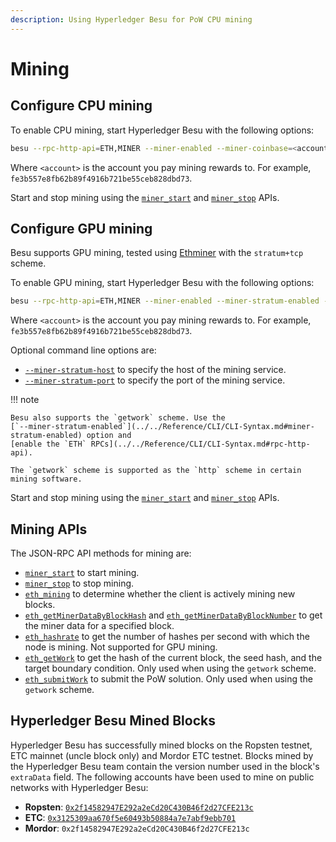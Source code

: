 ```yaml
---
description: Using Hyperledger Besu for PoW CPU mining
---
```


# Mining

## Configure CPU mining

To enable CPU mining, start Hyperledger Besu with the following options:

```bash
besu --rpc-http-api=ETH,MINER --miner-enabled --miner-coinbase=<account>
```

Where `<account>` is the account you pay mining rewards to. For example,
`fe3b557e8fb62b89f4916b721be55ceb828dbd73`.

Start and stop mining using the [`miner_start`](../../Reference/API-Methods.md#miner_start) and
[`miner_stop`](../../Reference/API-Methods.md#miner_stop) APIs.

## Configure GPU mining

Besu supports GPU mining, tested using [Ethminer](https://github.com/ethereum-mining/ethminer) with
the `stratum+tcp` scheme.

To enable GPU mining, start Hyperledger Besu with the following options:

```bash
besu --rpc-http-api=ETH,MINER --miner-enabled --miner-stratum-enabled --miner-coinbase=<account>
```

Where `<account>` is the account you pay mining rewards to. For example,
`fe3b557e8fb62b89f4916b721be55ceb828dbd73`.

Optional command line options are:

* [`--miner-stratum-host`](../../Reference/CLI/CLI-Syntax.md#miner-stratum-host) to specify the
  host of the mining service.
* [`--miner-stratum-port`](../../Reference/CLI/CLI-Syntax.md#miner-stratum-port) to specify the
  port of the mining service.

!!! note

    Besu also supports the `getwork` scheme. Use the
    [`--miner-stratum-enabled`](../../Reference/CLI/CLI-Syntax.md#miner-stratum-enabled) option and
    [enable the `ETH` RPCs](../../Reference/CLI/CLI-Syntax.md#rpc-http-api).

    The `getwork` scheme is supported as the `http` scheme in certain mining software.

Start and stop mining using the [`miner_start`](../../Reference/API-Methods.md#miner_start) and
[`miner_stop`](../../Reference/API-Methods.md#miner_stop) APIs.

## Mining APIs

The JSON-RPC API methods for mining are:

* [`miner_start`](../../Reference/API-Methods.md#miner_start) to start mining.
* [`miner_stop`](../../Reference/API-Methods.md#miner_stop) to stop mining.
* [`eth_mining`](../../Reference/API-Methods.md#eth_mining) to determine whether the client is
  actively mining new blocks.
* [`eth_getMinerDataByBlockHash`](../../Reference/API-Methods.md#eth_getminerdatabyblockhash) and
[`eth_getMinerDataByBlockNumber`](../../Reference/API-Methods.md#eth_getminerdatabyblocknumber) to 
get the miner data for a specified block. 
* [`eth_hashrate`](../../Reference/API-Methods.md#eth_hashrate) to get the number of hashes per
  second with which the node is mining. Not supported for GPU mining.
* [`eth_getWork`](../../Reference/API-Methods.md#eth_getwork) to get the hash of the current block,
  the seed hash, and the target boundary condition. Only used when using the `getwork`
  scheme.
* [`eth_submitWork`](../../Reference/API-Methods.md#eth_submitwork) to submit the PoW solution.
  Only used when using the `getwork` scheme.

## Hyperledger Besu Mined Blocks

Hyperledger Besu has successfully mined blocks on the Ropsten testnet, ETC mainnet (uncle block only) and Mordor ETC testnet.
Blocks mined by the Hyperledger Besu team contain the version number used in the block's `extraData` field. The following accounts
have been used to mine on public networks with Hyperledger Besu:

* **Ropsten**: [`0x2f14582947E292a2eCd20C430B46f2d27CFE213c`](https://ropsten.etherscan.io/address/0x2f14582947E292a2eCd20C430B46f2d27CFE213c#mine)
* **ETC**: [`0x3125309aa670f5e60493b50884a7e7abf9ebb701`](https://etc.tokenview.com/en/address/0x3125309aa670f5e60493b50884a7e7abf9ebb701)
* **Mordor**: `0x2f14582947E292a2eCd20C430B46f2d27CFE213c`
